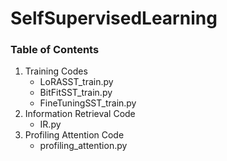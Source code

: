 # SelfSupervisedLearning


### Table of Contents
1. Training Codes
    - LoRASST_train.py
    - BitFitSST_train.py
    - FineTuningSST_train.py
2. Information Retrieval Code
    - IR.py
3. Profiling Attention Code
    - profiling_attention.py
